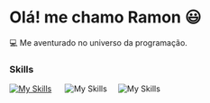 # Olá! me chamo Ramon 😃

💻 Me aventurado no universo da programação.

### Skills

[![My Skills](https://skillicons.dev/icons?i=html,css)](https://skillicons.dev) &nbsp;&nbsp;&nbsp;&nbsp;&nbsp;![My Skills](https://skillicons.dev/icons?i=js,figma)&nbsp;&nbsp;&nbsp;&nbsp;&nbsp;![My Skills](https://skillicons.dev/icons?i=reach)
  
          
          
          
                    
